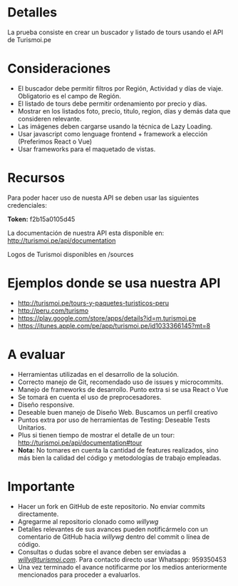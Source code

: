 # Detalles
La prueba consiste en crear un buscador y listado de tours usando el API de Turismoi.pe

# Consideraciones
* El buscador debe permitir filtros por Región, Actividad y días de viaje. Obligatorio es el campo de Región.
* El listado de tours debe permitir ordenamiento por precio y días.
* Mostrar en los listados foto, precio, titulo, region, días y demás data que consideren relevante.
* Las imágenes deben cargarse usando la técnica de Lazy Loading.
* Usar javascript como lenguage frontend + framework a elección (Preferimos React o Vue)
* Usar frameworks para el maquetado de vistas.

# Recursos

Para poder hacer uso de nuesta API se deben usar las siguientes credenciales:

**Token:** f2b15a0105d45

La documentación de nuestra API esta disponible en:
http://turismoi.pe/api/documentation

Logos de Turismoi disponibles en /sources

# Ejemplos donde se usa nuestra API
* http://turismoi.pe/tours-y-paquetes-turisticos-peru
* http://peru.com/turismo
* https://play.google.com/store/apps/details?id=m.turismoi.pe
* https://itunes.apple.com/pe/app/turismoi.pe/id1033366145?mt=8

# A evaluar
* Herramientas utilizadas en el desarrollo de la solución.
* Correcto manejo de Git, recomendado uso de issues y microcommits.
* Manejo de frameworks de desarrollo. Punto extra si se usa React o Vue
* Se tomará en cuenta el uso de preprocesadores.
* Diseño responsive.
* Deseable buen manejo de Diseño Web. Buscamos un perfil creativo
* Puntos extra por uso de herramientas de Testing: Deseable Tests Unitarios.
* Plus si tienen tiempo de mostrar el detalle de un tour: http://turismoi.pe/api/documentation#tour
* **Nota:** No tomares en cuenta la cantidad de features realizados, sino más bien la calidad del código y metodologías de trabajo empleadas.

# Importante
* Hacer un fork en GitHub de este repositorio. No enviar commits directamente.
* Agregarme al repositorio clonado como *willywg*
* Detalles relevantes de sus avances pueden notificármelo con un comentario de GitHub hacia *willywg* dentro del commit o línea de código.
* Consultas o dudas sobre el avance deben ser enviadas a *willy@turismoi.com*. Para contacto directo usar Whatsapp: 959350453
* Una vez terminado el avance notificarme por los medios anteriormente mencionados para proceder a evaluarlos.

